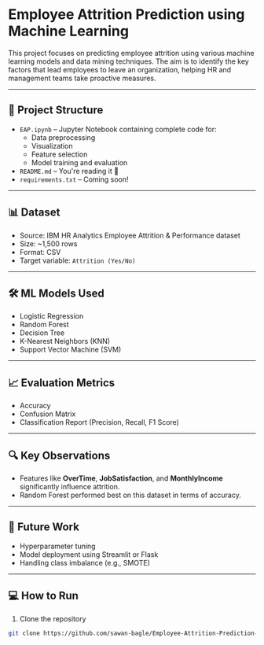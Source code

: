 # Employee Attrition Prediction using Machine Learning

This project focuses on predicting employee attrition using various machine learning models and data mining techniques. The aim is to identify the key factors that lead employees to leave an organization, helping HR and management teams take proactive measures.

---

## 📁 Project Structure

- `EAP.ipynb` – Jupyter Notebook containing complete code for:
  - Data preprocessing
  - Visualization
  - Feature selection
  - Model training and evaluation
- `README.md` – You're reading it 🙂
- `requirements.txt` – Coming soon!

---

## 📊 Dataset

- Source: IBM HR Analytics Employee Attrition & Performance dataset
- Size: ~1,500 rows
- Format: CSV
- Target variable: `Attrition (Yes/No)`

---

## 🛠️ ML Models Used

- Logistic Regression
- Random Forest
- Decision Tree
- K-Nearest Neighbors (KNN)
- Support Vector Machine (SVM)

---

## 📈 Evaluation Metrics

- Accuracy
- Confusion Matrix
- Classification Report (Precision, Recall, F1 Score)

---

## 🔍 Key Observations

- Features like **OverTime**, **JobSatisfaction**, and **MonthlyIncome** significantly influence attrition.
- Random Forest performed best on this dataset in terms of accuracy.

---

## 🧠 Future Work

- Hyperparameter tuning
- Model deployment using Streamlit or Flask
- Handling class imbalance (e.g., SMOTE)

---

## 💻 How to Run

1. Clone the repository  
```bash
git clone https://github.com/sawan-bagle/Employee-Attrition-Prediction-using-ML-tools.git
